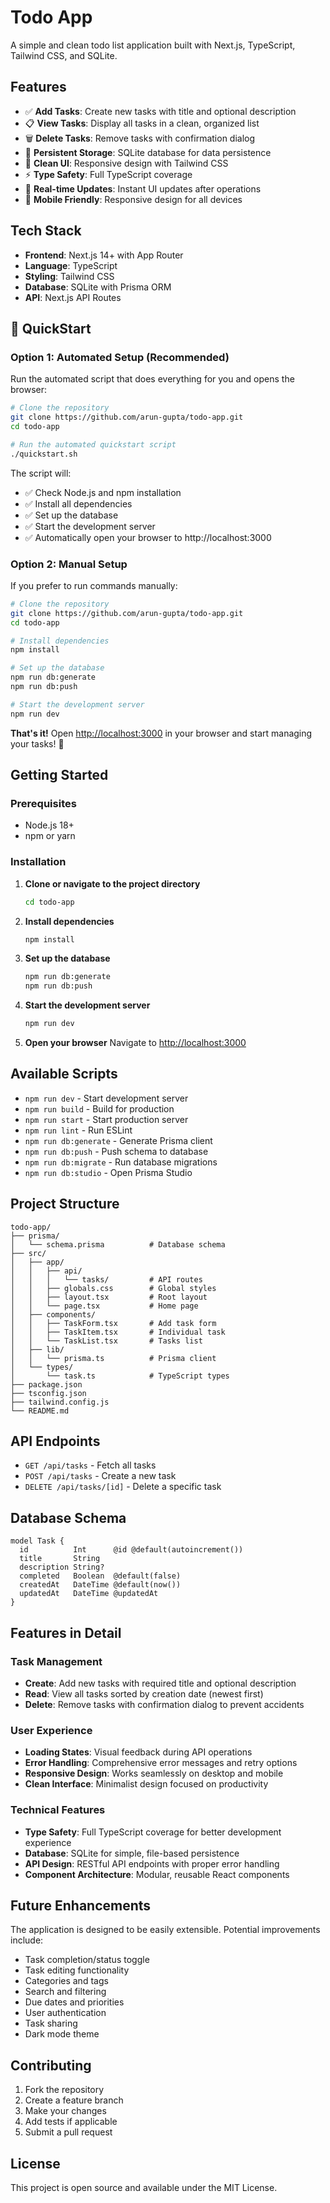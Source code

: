 # Todo App

A simple and clean todo list application built with Next.js, TypeScript, Tailwind CSS, and SQLite.

## Features

- ✅ **Add Tasks**: Create new tasks with title and optional description
- 📋 **View Tasks**: Display all tasks in a clean, organized list
- 🗑️ **Delete Tasks**: Remove tasks with confirmation dialog
- 💾 **Persistent Storage**: SQLite database for data persistence
- 🎨 **Clean UI**: Responsive design with Tailwind CSS
- ⚡ **Type Safety**: Full TypeScript coverage
- 🔄 **Real-time Updates**: Instant UI updates after operations
- 📱 **Mobile Friendly**: Responsive design for all devices

## Tech Stack

- **Frontend**: Next.js 14+ with App Router
- **Language**: TypeScript
- **Styling**: Tailwind CSS
- **Database**: SQLite with Prisma ORM
- **API**: Next.js API Routes

## 🚀 QuickStart

### Option 1: Automated Setup (Recommended)
Run the automated script that does everything for you and opens the browser:

```bash
# Clone the repository
git clone https://github.com/arun-gupta/todo-app.git
cd todo-app

# Run the automated quickstart script
./quickstart.sh
```

The script will:
- ✅ Check Node.js and npm installation
- ✅ Install all dependencies
- ✅ Set up the database
- ✅ Start the development server
- ✅ Automatically open your browser to http://localhost:3000

### Option 2: Manual Setup
If you prefer to run commands manually:

```bash
# Clone the repository
git clone https://github.com/arun-gupta/todo-app.git
cd todo-app

# Install dependencies
npm install

# Set up the database
npm run db:generate
npm run db:push

# Start the development server
npm run dev
```

**That's it!** Open [http://localhost:3000](http://localhost:3000) in your browser and start managing your tasks! 🎉

## Getting Started

### Prerequisites

- Node.js 18+ 
- npm or yarn

### Installation

1. **Clone or navigate to the project directory**
   ```bash
   cd todo-app
   ```

2. **Install dependencies**
   ```bash
   npm install
   ```

3. **Set up the database**
   ```bash
   npm run db:generate
   npm run db:push
   ```

4. **Start the development server**
   ```bash
   npm run dev
   ```

5. **Open your browser**
   Navigate to [http://localhost:3000](http://localhost:3000)

## Available Scripts

- `npm run dev` - Start development server
- `npm run build` - Build for production
- `npm run start` - Start production server
- `npm run lint` - Run ESLint
- `npm run db:generate` - Generate Prisma client
- `npm run db:push` - Push schema to database
- `npm run db:migrate` - Run database migrations
- `npm run db:studio` - Open Prisma Studio

## Project Structure

```
todo-app/
├── prisma/
│   └── schema.prisma          # Database schema
├── src/
│   ├── app/
│   │   ├── api/
│   │   │   └── tasks/         # API routes
│   │   ├── globals.css        # Global styles
│   │   ├── layout.tsx         # Root layout
│   │   └── page.tsx           # Home page
│   ├── components/
│   │   ├── TaskForm.tsx       # Add task form
│   │   ├── TaskItem.tsx       # Individual task
│   │   └── TaskList.tsx       # Tasks list
│   ├── lib/
│   │   └── prisma.ts          # Prisma client
│   └── types/
│       └── task.ts            # TypeScript types
├── package.json
├── tsconfig.json
├── tailwind.config.js
└── README.md
```

## API Endpoints

- `GET /api/tasks` - Fetch all tasks
- `POST /api/tasks` - Create a new task
- `DELETE /api/tasks/[id]` - Delete a specific task

## Database Schema

```prisma
model Task {
  id          Int      @id @default(autoincrement())
  title       String
  description String?
  completed   Boolean  @default(false)
  createdAt   DateTime @default(now())
  updatedAt   DateTime @updatedAt
}
```

## Features in Detail

### Task Management
- **Create**: Add new tasks with required title and optional description
- **Read**: View all tasks sorted by creation date (newest first)
- **Delete**: Remove tasks with confirmation dialog to prevent accidents

### User Experience
- **Loading States**: Visual feedback during API operations
- **Error Handling**: Comprehensive error messages and retry options
- **Responsive Design**: Works seamlessly on desktop and mobile
- **Clean Interface**: Minimalist design focused on productivity

### Technical Features
- **Type Safety**: Full TypeScript coverage for better development experience
- **Database**: SQLite for simple, file-based persistence
- **API Design**: RESTful API endpoints with proper error handling
- **Component Architecture**: Modular, reusable React components

## Future Enhancements

The application is designed to be easily extensible. Potential improvements include:

- Task completion/status toggle
- Task editing functionality
- Categories and tags
- Search and filtering
- Due dates and priorities
- User authentication
- Task sharing
- Dark mode theme

## Contributing

1. Fork the repository
2. Create a feature branch
3. Make your changes
4. Add tests if applicable
5. Submit a pull request

## License

This project is open source and available under the MIT License.